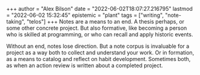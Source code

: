 +++
author = "Alex Bilson"
date = "2022-06-02T18:07:27.216795"
lastmod = "2022-06-02 15:32:45"
epistemic = "plant"
tags = ["writing", "note-taking", "telos"]
+++
Notes are a means to an end. A thesis perhaps, or some other concrete project. But also formative, like becoming a person who is skilled at programming, or who can recall and apply historic events.

Without an end, notes lose direction. But a note corpus is invaluable for a project as a way both to collect and understand your work. Or in formation, as a means to catalog and reflect on habit development. Sometimes both, as when an action review is written about a completed project.
